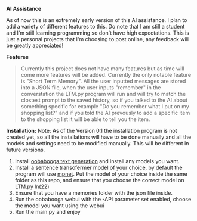   **AI Assistance**

As of now this is an extremely early version of this AI assistance. I plan to add a variety of different features to this. Do note that I am still a student and I'm still learning programming so don't have high expectations. This is just a personal projects that I'm choosing to post online, any feedback will be greatly appreciated!

  **Features**
> Currently this project does not have many features but as time will come more features will be added.
Currently the only notable feature is "Short Term Memory". All the user inputted messages are stored into a JSON file, when the user inputs "remember" in the converstation the LTM.py program will run and will try to match the clostest prompt to the saved history, so if you talked to the AI about something specific for example "Do you remember what I put on my shopping list?" and if you told the AI prevously to add a specific item to the shopping list it will be able to tell you the item.

  **Installation:**
Note: As of the Version 0.1 the installation program is not created yet, so all the installations will have to be done manually and all the models and settings need to be modified manually. This will be different in future versions.

1. Install [oobabooga text generation]([url](https://github.com/oobabooga/text-generation-webui)https://github.com/oobabooga/text-generation-webui) and install any models you want. 
2. Install a sentence transofermer model of your choice, by default the program will use [mpnet]([url](https://huggingface.co/sentence-transformers/all-mpnet-base-v2)https://huggingface.co/sentence-transformers/all-mpnet-base-v2). Put the model of your choice inside the same folder as this repo, and ensure that you choose the correct model on LTM.py ln(22)
3. Ensure that you have a memories folder with the json file inside.
4. Run the oobabooga webui with the -API parameter set enabled, choose the model you want using the webui
5. Run the main.py and enjoy
